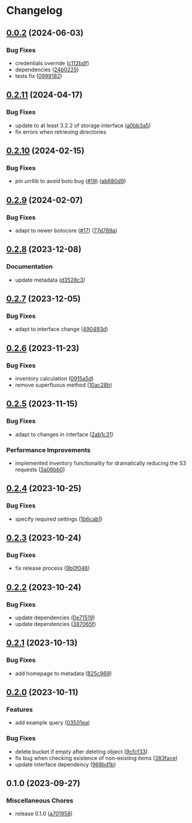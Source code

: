 # Changelog

## [0.0.2](https://github.com/formiclabs/snakemake-storage-plugin-deeporigin/compare/v0.0.1...v0.0.2) (2024-06-03)


### Bug Fixes

* credentials override ([c112bdf](https://github.com/formiclabs/snakemake-storage-plugin-deeporigin/commit/c112bdfd933a5b0644c7b1ea884c8e2218dc0020))
* dependencies ([24b0225](https://github.com/formiclabs/snakemake-storage-plugin-deeporigin/commit/24b0225a61e379d2d8cb808a9e0188188b23d9a1))
* tests fix ([0999182](https://github.com/formiclabs/snakemake-storage-plugin-deeporigin/commit/09991824b70837fc2d7ee586be667bfdaf36d5dc))

## [0.2.11](https://github.com/snakemake/snakemake-storage-plugin-s3/compare/v0.2.10...v0.2.11) (2024-04-17)


### Bug Fixes

* update to at least 3.2.2 of storage interface ([a0bb3a5](https://github.com/snakemake/snakemake-storage-plugin-s3/commit/a0bb3a5faadef23ac030cd01505327c8fc7cc897))
* fix errors when retrieving directories

## [0.2.10](https://github.com/snakemake/snakemake-storage-plugin-s3/compare/v0.2.9...v0.2.10) (2024-02-15)


### Bug Fixes

* pin urrllib to avoid boto bug ([#19](https://github.com/snakemake/snakemake-storage-plugin-s3/issues/19)) ([ab680d9](https://github.com/snakemake/snakemake-storage-plugin-s3/commit/ab680d9a745aaf018d98b2eed38246e39e0a646d))

## [0.2.9](https://github.com/snakemake/snakemake-storage-plugin-s3/compare/v0.2.8...v0.2.9) (2024-02-07)


### Bug Fixes

* adapt to newer botocore ([#17](https://github.com/snakemake/snakemake-storage-plugin-s3/issues/17)) ([77d789a](https://github.com/snakemake/snakemake-storage-plugin-s3/commit/77d789a2f642322896e2abe68307de4ce3c732f9))

## [0.2.8](https://github.com/snakemake/snakemake-storage-plugin-s3/compare/v0.2.7...v0.2.8) (2023-12-08)


### Documentation

* update metadata ([d3528c3](https://github.com/snakemake/snakemake-storage-plugin-s3/commit/d3528c3d981b04a95ae5bf3a52c3811c196d91df))

## [0.2.7](https://github.com/snakemake/snakemake-storage-plugin-s3/compare/v0.2.6...v0.2.7) (2023-12-05)


### Bug Fixes

* adapt to interface change ([490493d](https://github.com/snakemake/snakemake-storage-plugin-s3/commit/490493dab38bc3900cc19f78b4a2d07d72666155))

## [0.2.6](https://github.com/snakemake/snakemake-storage-plugin-s3/compare/v0.2.5...v0.2.6) (2023-11-23)


### Bug Fixes

* inventory calculation ([0915a5d](https://github.com/snakemake/snakemake-storage-plugin-s3/commit/0915a5d18caf3413cff1891dddd32dff674b2f81))
* remove superfluous method ([10ac28b](https://github.com/snakemake/snakemake-storage-plugin-s3/commit/10ac28ba7b57ab565a278c2df00e4b9d8a9a002a))

## [0.2.5](https://github.com/snakemake/snakemake-storage-plugin-s3/compare/v0.2.4...v0.2.5) (2023-11-15)


### Bug Fixes

* adapt to changes in interface ([2ab1c31](https://github.com/snakemake/snakemake-storage-plugin-s3/commit/2ab1c313107523e6778e61617c8864f9074ed0fc))


### Performance Improvements

* implemented inventory functionality for dramatically reducing the S3 requests ([3a06bb0](https://github.com/snakemake/snakemake-storage-plugin-s3/commit/3a06bb0dc9a890a8734c7cff5989c138a2a657fc))

## [0.2.4](https://github.com/snakemake/snakemake-storage-plugin-s3/compare/v0.2.3...v0.2.4) (2023-10-25)


### Bug Fixes

* specify required settings ([1b6cab1](https://github.com/snakemake/snakemake-storage-plugin-s3/commit/1b6cab11950c5baae4c5930fe537ccc4215e7e19))

## [0.2.3](https://github.com/snakemake/snakemake-storage-plugin-s3/compare/v0.2.2...v0.2.3) (2023-10-24)


### Bug Fixes

* fix release process ([9b0f046](https://github.com/snakemake/snakemake-storage-plugin-s3/commit/9b0f046312cdb7caa09df89fd5e83eee77388f9d))

## [0.2.2](https://github.com/snakemake/snakemake-storage-plugin-s3/compare/v0.2.1...v0.2.2) (2023-10-24)


### Bug Fixes

* update dependencies ([0e71519](https://github.com/snakemake/snakemake-storage-plugin-s3/commit/0e71519ac2722d900edb29d48c1c1de30fd6f0ec))
* update dependencies ([387065f](https://github.com/snakemake/snakemake-storage-plugin-s3/commit/387065f0ae5b5142b5d84746d7900a15ada6344d))

## [0.2.1](https://github.com/snakemake/snakemake-storage-plugin-s3/compare/v0.2.0...v0.2.1) (2023-10-13)


### Bug Fixes

* add homepage to metadata ([825c969](https://github.com/snakemake/snakemake-storage-plugin-s3/commit/825c9693909097c590b8fbc6bf7ffb3b94d0ef4f))

## [0.2.0](https://github.com/snakemake/snakemake-storage-plugin-s3/compare/v0.1.0...v0.2.0) (2023-10-11)


### Features

* add example query ([03501ea](https://github.com/snakemake/snakemake-storage-plugin-s3/commit/03501eac385ffb8238e8f5a5265f2e7c1e44c1f1))


### Bug Fixes

* delete bucket if empty after deleting object ([9cfcf33](https://github.com/snakemake/snakemake-storage-plugin-s3/commit/9cfcf3384fcdf5a5ff8f08eeb111b9256885f460))
* fix bug when checking existence of non-existing items ([383face](https://github.com/snakemake/snakemake-storage-plugin-s3/commit/383faceb5c294de6ce2988008a70e31e7156e3dd))
* update interface dependency ([968bd1b](https://github.com/snakemake/snakemake-storage-plugin-s3/commit/968bd1b65b9c7a6b522eecf92925ad3fc543fb50))

## 0.1.0 (2023-09-27)


### Miscellaneous Chores

* release 0.1.0 ([a701958](https://github.com/snakemake/snakemake-storage-plugin-s3/commit/a701958e05e46fb251299806c74d6a3ed52e7c93))
